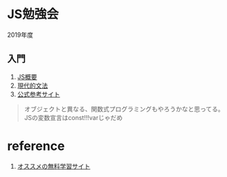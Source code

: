 # JS勉強会
2019年度
## 入門
1. [JS概要](https://www.slideshare.net/toranoana-lab/node-siryou)
2. [現代的文法](https://jsprimer.net/)
3. [公式参考サイト](https://developer.mozilla.org/ja/docs/Web/JavaScript)

> オブジェクトと異なる、関数式プログラミングもやろうかなと思ってる。
> JSの変数宣言はconst!!!varじゃだめ
# reference
1. [オススメの無料学習サイト](https://www.codecademy.com/)
